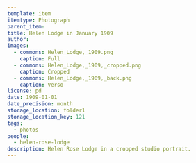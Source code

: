```yaml
---
template: item
itemtype: Photograph
parent_item: 
title: Helen Lodge in January 1909
author: 
images:
  - commons: Helen_Lodge,_1909.png
    caption: Full
  - commons: Helen_Lodge,_1909,_cropped.png
    caption: Cropped
  - commons: Helen_Lodge,_1909,_back.png
    caption: Verso
license: pd
date: 1909-01-01
date_precision: month
storage_location: folder1
storage_location_key: 121
tags:
  - photos
people:
  - helen-rose-lodge
description: Helen Rose Lodge in a cropped studio portrait.
---
```

